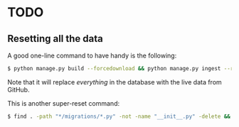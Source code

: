 # TODO


## Resetting all the data

A good one-line command to have handy is the following:

```sh
$ python manage.py build --forcedownload && python manage.py ingest --reset --force
```

Note that it will replace _everything_ in the database with the live data from GitHub.

This is another super-reset command:

```sh
$ find . -path "*/migrations/*.py" -not -name "__init__.py" -delete && find . -path "*/migrations/*.pyc"  -delete && rm db.sqlite3 && python manage.py makemigrations && python manage.py migrate && python manage.py build && python manage.py ingest
```